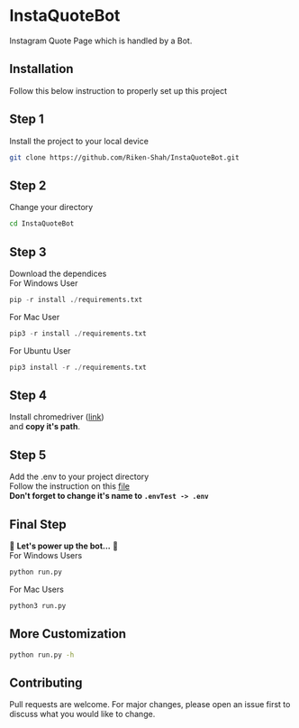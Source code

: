 # InstaQuoteBot

Instagram Quote Page which is handled by a Bot.

## Installation
Follow this below instruction to properly set up this project

## Step 1

Install the project to your local device

```bash
git clone https://github.com/Riken-Shah/InstaQuoteBot.git
```

## Step 2
Change your directory 
```bash
cd InstaQuoteBot
```
## Step 3
Download the dependices\
For Windows User
```python
pip -r install ./requirements.txt 
```
For Mac User
```python
pip3 -r install ./requirements.txt 
```
For Ubuntu User
```python
pip3 install -r ./requirements.txt 
```

## Step 4

Install chromedriver ([link](https://chromedriver.storage.googleapis.com/index.html?path=84.0.4147.30/))\
and **copy it's path**.

## Step 5

Add the .env to your project directory\
Follow the instruction on this [file](.envTest)\
**Don't forget to change it's name to ```.envTest -> .env```**

## Final Step

🎉   **Let's power up the bot...**  🎉 \
For Windows Users
```bash
python run.py
```
For Mac Users
```bash
python3 run.py
```


## More Customization

```bash
python run.py -h
```

## Contributing
Pull requests are welcome. For major changes, please open an issue first to discuss what you would like to change.

